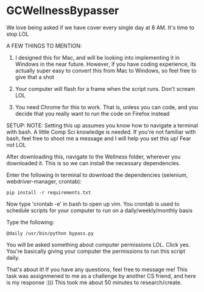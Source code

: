 # GCWellnessBypasser
We love being asked if we have cover every single day at 8 AM. It's time to stop LOL

A FEW THINGS TO MENTION:
1) I designed this for Mac, and will be looking into implementing it in Windows in the near future. However, if you have coding experience, its actually super easy to convert this from Mac to Windows, so feel free to give that a shot

2) Your computer will flash for a frame when the script runs. Don't scream LOL

3) You need Chrome for this to work. That is, unless you can code, and you decide that you really want to run the code on Firefox instead

SETUP:
NOTE: Setting this up assumes you know how to navigate a terminal with bash. A little Comp Sci knowledge is needed.
If you're not familiar with bash, feel free to shoot me a message and I will help you set this up! Fear not LOL

After downloading this, navigate to the Wellness folder, wherever you downloaded it. This is so we can install the necessary dependencies.

Enter the following in terminal to download the dependencies (selenium, webdriver-manager, crontab):
    
    pip install -r requirements.txt
  
Now type 'crontab -e' in bash to open up vim. You crontab is used to schedule scripts for your computer to run on a daily/weekly/monthly basis

Type the following:
  
    @daily /usr/bin/python bypass.py

You will be asked something about computer permissions LOL. Click yes. You're basically giving your computer the permissions to run this script daily.

That's about it! If you have any questions, feel free to message me! This task was assignmened to me as a challenge by another CS friend, and here is my response :))) This took me about 50 minutes to research/create.
